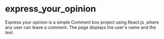# express_your_opinion
Express your opinion is a simple Comment box project using React.js ,where any user can leave a comment. The page displays the user's name and the text.
